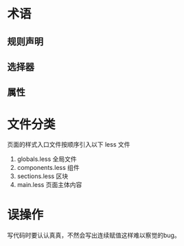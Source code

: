 # 术语

## 规则声明

## 选择器

## 属性

# 文件分类

页面的样式入口文件按顺序引入以下 less 文件

1. globals.less 全局文件
2. components.less 组件
3. sections.less 区块
4. main.less 页面主体内容

# 误操作

写代码时要认认真真，不然会写出连续赋值这样难以察觉的bug。
